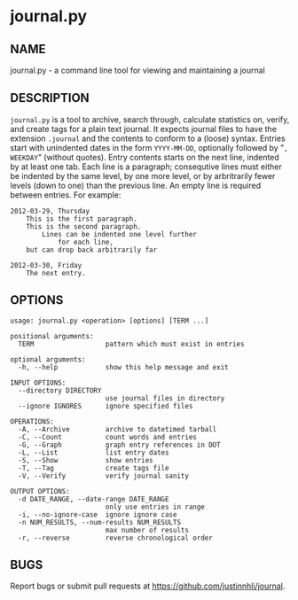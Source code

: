 journal.py
==========

NAME
----

journal.py - a command line tool for viewing and maintaining a journal

DESCRIPTION
-----------

`journal.py` is a tool to archive, search through, calculate statistics
on, verify, and create tags for a plain text journal. It expects journal
files to have the extension `.journal` and the contents to conform to a
(loose) syntax. Entries start with unindented dates in the form `YYYY-MM-DD`,
optionally followed by "`, WEEKDAY`" (without quotes).  Entry contents
starts on the next line, indented by at least one tab.  Each line is a
paragraph; consequtive lines must either be indented by the same level,
by one more level, or by arbritrarily fewer levels (down to one) than
the previous line. An empty line is required between entries.  For
example:

	2012-03-29, Thursday
		This is the first paragraph.
		This is the second paragraph.
			Lines can be indented one level further
				for each line,
		but can drop back arbitrarily far
	
	2012-03-30, Friday
		The next entry.

OPTIONS
-------

	usage: journal.py <operation> [options] [TERM ...]

	positional arguments:
	  TERM                  pattern which must exist in entries

	optional arguments:
	  -h, --help            show this help message and exit

	INPUT OPTIONS:
	  --directory DIRECTORY
							use journal files in directory
	  --ignore IGNORES      ignore specified files

	OPERATIONS:
	  -A, --Archive         archive to datetimed tarball
	  -C, --Count           count words and entries
	  -G, --Graph           graph entry references in DOT
	  -L, --List            list entry dates
	  -S, --Show            show entries
	  -T, --Tag             create tags file
	  -V, --Verify          verify journal sanity

	OUTPUT OPTIONS:
	  -d DATE_RANGE, --date-range DATE_RANGE
							only use entries in range
	  -i, --no-ignore-case  ignore ignore case
	  -n NUM_RESULTS, --num-results NUM_RESULTS
							max number of results
	  -r, --reverse         reverse chronological order

BUGS
----

Report bugs or submit pull requests at <https://github.com/justinnhli/journal>.
